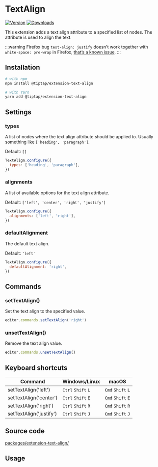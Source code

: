 # TextAlign
[![Version](https://img.shields.io/npm/v/@tiptap/extension-text-align.svg?label=version)](https://www.npmjs.com/package/@tiptap/extension-text-align)
[![Downloads](https://img.shields.io/npm/dm/@tiptap/extension-text-align.svg)](https://npmcharts.com/compare/@tiptap/extension-text-align?minimal=true)

This extension adds a text align attribute to a specified list of nodes. The attribute is used to align the text.

:::warning Firefox bug
`text-align: justify` doesn't work together with `white-space: pre-wrap` in Firefox, [that’s a known issue](https://bugzilla.mozilla.org/show_bug.cgi?id=1253840).
:::

## Installation
```bash
# with npm
npm install @tiptap/extension-text-align

# with Yarn
yarn add @tiptap/extension-text-align
```

## Settings

### types
A list of nodes where the text align attribute should be applied to. Usually something like `['heading', 'paragraph']`.

Default: `[]`

```js
TextAlign.configure({
  types: ['heading', 'paragraph'],
})
```

### alignments
A list of available options for the text align attribute.

Default: `['left', 'center', 'right', 'justify']`

```js
TextAlign.configure({
  alignments: ['left', 'right'],
})
```

### defaultAlignment
The default text align.

Default: `'left'`

```js
TextAlign.configure({
  defaultAlignment: 'right',
})
```


## Commands

### setTextAlign()
Set the text align to the specified value.

```js
editor.commands.setTextAlign('right')
```

### unsetTextAlign()
Remove the text align value.

```js
editor.commands.unsetTextAlign()
```

## Keyboard shortcuts
| Command                 | Windows/Linux                | macOS                       |
| ----------------------- | ---------------------------- | --------------------------- |
| setTextAlign('left')    | `Ctrl`&nbsp;`Shift`&nbsp;`L` | `Cmd`&nbsp;`Shift`&nbsp;`L` |
| setTextAlign('center')  | `Ctrl`&nbsp;`Shift`&nbsp;`E` | `Cmd`&nbsp;`Shift`&nbsp;`E` |
| setTextAlign('right')   | `Ctrl`&nbsp;`Shift`&nbsp;`R` | `Cmd`&nbsp;`Shift`&nbsp;`R` |
| setTextAlign('justify') | `Ctrl`&nbsp;`Shift`&nbsp;`J` | `Cmd`&nbsp;`Shift`&nbsp;`J` |

## Source code
[packages/extension-text-align/](https://github.com/ueberdosis/tiptap/blob/main/packages/extension-text-align/)

## Usage
<tiptap-demo name="Extensions/TextAlign"></tiptap-demo>

